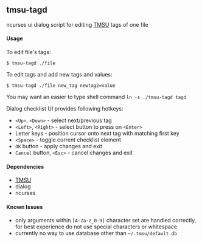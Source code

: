 ## tmsu-tagd
ncurses ui dialog script for editing [TMSU](https://github.com/oniony/TMSU) tags of one file

#### Usage

To edit file's tags:
```
$ tmsu-tagd ./file
```

To edit tags and add new tags and values:
```
$ tmsu-tagd ./file new_tag newtag2=value
```

You may want an easier to type shell command `ln -s ./tmsu-tagd tagd`

Dialog checklist UI provides following hotkeys:

  - `<Up>`, `<Down>` - select next/previous tag
  - `<Left>`, `<Right>` - select button to press on `<Enter>`
  - Letter keys - position cursor onto next tag with matching first key
  - `<Space>` - toggle current checklist element
  - `OK` button - apply changes and exit
  - `Cancel` button, `<Esc>` - cancel changes and exit

#### Dependencies
  - [TMSU](https://github.com/oniony/TMSU)
  - dialog
  - ncurses

#### Known Issues
  - only arguments within `[A-Za-z_0-9]` character set are handled correctly, for best experience do not use special characters or whitespace
  - currently no way to use database other than `~/.tmsu/default.db`
